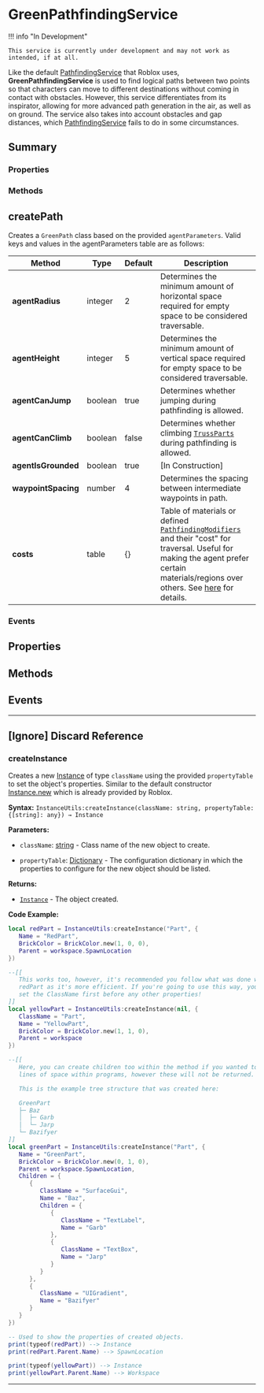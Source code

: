 # GreenPathfindingService

!!! info "In Development"

    This service is currently under development and may not work as intended, if at all.

Like the default [PathfindingService](https://create.roblox.com/docs/reference/engine/classes/PathfindingService) that Roblox uses, **GreenPathfindingService** is used to find logical paths between two points so that characters can move to different destinations without coming in contact with obstacles. However, this service differentiates from its inspirator, allowing for more advanced path generation in the air, as well as on ground. The service also takes into account obstacles and gap distances, which [PathfindingService](https://create.roblox.com/docs/reference/engine/classes/PathfindingService) fails to do in some circumstances.


## Summary
### Properties


### Methods
## createPath
Creates a `GreenPath` class based on the provided `agentParameters`. Valid keys and values in the agentParameters table are as follows:

<div class="result" markdown>

| Method              | Type    | Default | Description                                                                                                                                                      |
| ------------------- | ------- | ------- | ---------------------------------------------------------------------------------------------------------------------------------------------------------------- |
| **agentRadius**     | integer | 2       | Determines the minimum amount of horizontal space required for empty space to be considered traversable.                                                         |
| **agentHeight**     | integer | 5       | Determines the minimum amount of vertical space required for empty space to be considered traversable.                                                           |
| **agentCanJump**    | boolean | true    | Determines whether jumping during pathfinding is allowed.                                                                                                        |
| **agentCanClimb**   | boolean | false   | Determines whether climbing [`TrussParts`](https://create.roblox.com/docs/reference/engine/classes/TrussPart) during pathfinding is allowed.                     |
| **agentIsGrounded** | boolean | true    | [In Construction]                                                                                                                                                |
| **waypointSpacing** | number  | 4       | Determines the spacing between intermediate waypoints in path.                                                                                                   |
| **costs**           | table   | {}      | Table of materials or defined [`PathfindingModifiers`](https://create.roblox.com/docs/reference/engine/classes/PathfindingModifier) and their "cost" for traversal. Useful for making the agent prefer certain materials/regions over others. See [here](https://create.roblox.com/docs/characters/pathfinding#pathfinding-modifiers) for details. |

</div>


### Events

## Properties

## Methods

## Events

----

## [Ignore] Discard Reference
### createInstance
Creates a new [Instance](https://create.roblox.com/docs/reference/engine/classes/Instance) of type `className` using the provided `propertyTable` to set the object's properties. Similar to the default constructor [Instance.new](https://create.roblox.com/docs/reference/engine/datatypes/Instance#new) which is already provided by Roblox.

**Syntax:** `InstanceUtils:createInstance(className: string, propertyTable: {[string]: any}) → Instance`

**Parameters:**

* `className`: [string](https://create.roblox.com/docs/luau/strings) - Class name of the new object to create.

* `propertyTable`: [Dictionary](https://create.roblox.com/docs/luau/tables#dictionaries) - The configuration dictionary in which the properties to configure for the new object should be listed.

**Returns:**

* [`Instance`](https://create.roblox.com/docs/reference/engine/classes/Instance) - The object created.

**Code Example:**
```lua
local redPart = InstanceUtils:createInstance("Part", {
   Name = "RedPart",
   BrickColor = BrickColor.new(1, 0, 0),
   Parent = workspace.SpawnLocation
})

--[[
   This works too, however, it's recommended you follow what was done with the
   redPart as it's more efficient. If you're going to use this way, you MUST
   set the ClassName first before any other properties!
]]
local yellowPart = InstanceUtils:createInstance(nil, {
   ClassName = "Part",
   Name = "YellowPart",
   BrickColor = BrickColor.new(1, 1, 0),
   Parent = workspace
})

--[[
   Here, you can create children too within the method if you wanted to save
   lines of space within programs, however these will not be returned.

   This is the example tree structure that was created here:

   GreenPart
   ├─ Baz
   │  ├─ Garb
   │  └─ Jarp
   └─ Bazifyer
]]
local greenPart = InstanceUtils:createInstance("Part", {
   Name = "GreenPart",
   BrickColor = BrickColor.new(0, 1, 0),
   Parent = workspace.SpawnLocation,
   Children = {
      {
         ClassName = "SurfaceGui",
         Name = "Baz",
         Children = {
            {
               ClassName = "TextLabel",
               Name = "Garb"
            },
            {
               ClassName = "TextBox",
               Name = "Jarp"
            }
         }
      },
      {
         ClassName = "UIGradient",
         Name = "Bazifyer"
      }
   }
})

-- Used to show the properties of created objects.
print(typeof(redPart)) --> Instance
print(redPart.Parent.Name) --> SpawnLocation

print(typeof(yellowPart)) --> Instance
print(yellowPart.Parent.Name) --> Workspace
```

----
